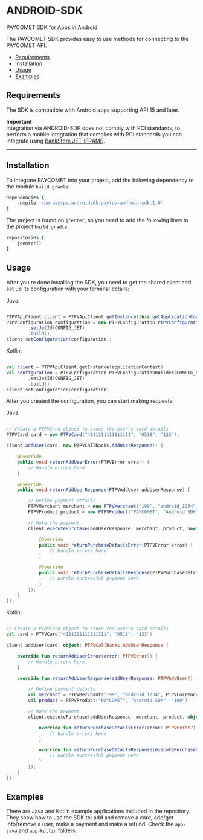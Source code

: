 # ANDROID-SDK
PAYCOMET SDK for Apps in Android

The PAYCOMET SDK provides easy to use methods for connecting to the PAYCOMET API.

- [Requirements](#requirements)
- [Installation](#installation)
- [Usage](#usage)
- [Examples](#examples)

## Requirements

The SDK is compatible with Android apps supporting API 15 and later.

<strong>Important</strong><br>
Integration via ANDROID-SDK does not comply with PCI standards, to perform a mobile integration that complies with PCI standards you can integrate using <a href='https://docs.paycomet.com/en/documentacion/bankstore_jetiframe'>BankStore JET-IFRAME</a>.

---

## Installation

To integrate PAYCOMET into your project, add the following dependency to  the module `build.gradle`:

```ruby
dependencies {
    compile 'com.paytpv.androidsdk:paytpv-android-sdk:1.0'
}
```
The project is found on `jcenter`, so you need to add the following lines to the project `build.gradle`:

```ruby
repositories {
    jcenter()
}
```

## Usage

After you're done installing the SDK, you need to get the shared client and set up its configuration with your terminal details:

Java:

```java

PTPVApiClient client = PTPVApiClient.getInstance(this.getApplicationContext());
PTPVConfiguration configuration = new PTPVConfiguration.PTPVConfigurationBuilder(CONFIG_CODE, CONFIG_TERMINAL, CONFIG_PASSWORD)
        .setJetId(CONFIG_JET)
        .build();
client.setConfiguration(configuration);
```

Kotlin:

```kotlin

val client = PTPVApiClient.getInstance(applicationContext)
val configuration = PTPVConfiguration.PTPVConfigurationBuilder(CONFIG_CODE, CONFIG_TERMINAL, CONFIG_PASSWORD)
        .setJetId(CONFIG_JET)
        .build()
client.setConfiguration(configuration)
```

After you created the configuration, you can start making requests:

Java:

```java

// Create a PTPVCard object to store the user's card details
PTPVCard card = new PTPVCard("4111111111111111", "0518", "123");

client.addUser(card, new PTPVCallbacks.AddUserResponse() {

    @Override
    public void returnAddUserError(PTPVError error) {
        // Handle errors here
    }

    @Override
    public void returnAddUserResponse(PTPVAddUser addUserResponse) {

        // Define payment details
        PTPVMerchant merchant = new PTPVMerchant("199", "android_1234", PTPVCurrency.EUR);
        PTPVProduct product = new PTPVProduct("PAYCOMET", "Android SDK", "100");

        // Make the payment
        client.executePurchase(addUserResponse, merchant, product, new PTPVCallbacks.PurchaseDetailsResponse() {

            @Override
            public void returnPurchaseDetailsError(PTPVError error) {
                // Handle errors here
            }

            @Override
            public void returnPurchaseDetailsResponse(PTPVPurchaseDetails executePurchaseResponse) {
                // Handle successful payment here
            }
        });
    }
});
```

Kotlin:

```kotlin

// Create a PTPVCard object to store the user's card details
val card = PTPVCard("4111111111111111", "0518", "123")

client.addUser(card, object: PTPVCallbacks.AddUserResponse {

    override fun returnAddUserError(error: PTPVError?) {
        // Handle errors here
    }

    override fun returnAddUserResponse(addUserResponse: PTPVAddUser?) {

        // Define payment details
        val merchant = PTPVMerchant("199", "android_1234", PTPVCurrency.EUR)
        val product = PTPVProduct("PAYCOMET", "Android SDK", "100")

        // Make the payment
        client.executePurchase(addUserResponse, merchant, product, object : PTPVCallbacks.PurchaseDetailsResponse {

            override fun returnPurchaseDetailsError(error: PTPVError?) {
                // Handle errors here
            }

            override fun returnPurchaseDetailsResponse(executePurchaseResponse: PTPVPurchaseDetails?) {
                // Handle successful payment here
            }
        });
    }
});
```
## Examples

There are Java and Kotlin example applications included in the repository. They show how to use the SDK to: add and remove a card, add/get info/remove a user, make a payment and make a refund. Check the `app-java` and `app-kotlin` folders.
